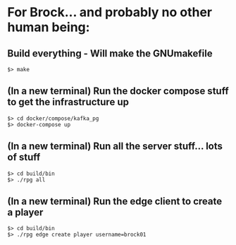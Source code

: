 # For Brock... and probably no other human being:

## Build everything - Will make the GNUmakefile
```
$> make
```

## (In a new terminal) Run the docker compose stuff to get the infrastructure up
```
$> cd docker/compose/kafka_pg
$> docker-compose up
```

## (In a new terminal) Run all the server stuff... lots of stuff
```
$> cd build/bin
$> ./rpg all
```

## (In a new terminal) Run the edge client to create a player
```
$> cd build/bin
$> ./rpg edge create player username=brock01
```
